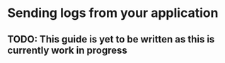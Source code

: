 # Sending logs from your application

## TODO: This guide is yet to be written as this is currently work in progress


